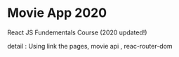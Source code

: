 # Movie App 2020

React JS Fundementals Course (2020 updated!)

detail : Using link the pages, movie api , reac-router-dom 
